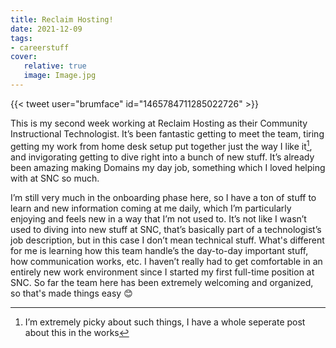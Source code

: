 ```yaml
---
title: Reclaim Hosting!
date: 2021-12-09
tags:
- careerstuff
cover:
   relative: true
   image: Image.jpg
---
```

{{< tweet user="brumface" id="1465784711285022726" >}}

This is my second week working at Reclaim Hosting as their Community Instructional Technologist. It’s been fantastic getting to meet the team, tiring getting my work from home desk setup put together just the way I like it[^1], and invigorating getting to dive right into a bunch of new stuff. It’s already been amazing making Domains my day job, something which I loved helping with at SNC so much.

I’m still very much in the onboarding phase here, so I have a ton of stuff to learn and new information coming at me daily, which I’m particularly enjoying and feels new in a way that I’m not used to. It’s not like I wasn’t used to diving into new stuff at SNC, that’s basically part of a technologist’s job description, but in this case I don’t mean technical stuff. What's different for me is learning how this team handle’s the day-to-day important stuff, how communication works, etc. I haven’t really had to get comfortable in an entirely new work environment since I started my first full-time position at SNC. So far the team here has been extremely welcoming and organized, so that's made things easy 😊

[^1]: I’m extremely picky about such things, I have a whole seperate post about this in the works

